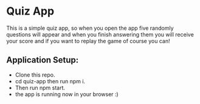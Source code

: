 # Quiz App

This is a simple quiz app, so when you open the app five randomly questions will appear and when you finish answering them you will receive your score and if you want to replay the game of course you can!

## Application Setup:

* Clone this repo.
* cd quiz-app then run npm i.
* Then run npm start.
* the app is running now in your browser :)
